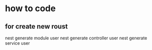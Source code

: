 # how to code

## for create new roust
nest generate module user
nest generate controller user
nest generate service user

